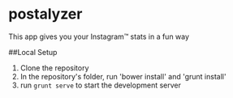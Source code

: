 postalyzer
==========

This app gives you your Instagram™ stats in a fun way

##Local Setup
1. Clone the repository
2. In the repository's folder, run 'bower install' and 'grunt install'
3. run `grunt serve` to start the development server
